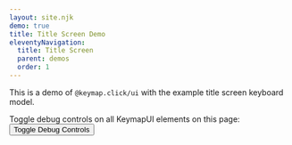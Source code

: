 ```yaml
---
layout: site.njk
demo: true
title: Title Screen Demo
eleventyNavigation:
  title: Title Screen
  parent: demos
  order: 1
---
```


This is a demo of `@keymap.click/ui` with the example title screen keyboard model.

Toggle debug controls on all KeymapUI elements on this page:
<button onclick="toggleAllKeymapUiDebug()">Toggle Debug Controls</button>

<div id="app"></div>

<script type="module">
  import { KeyboardModelTitleScreen } from "/keymaps/title-screen-keyboard.js";
  import { KeymapTitleScreenLayoutSimple } from "/keymaps/title-screen-layout-simple.js";
  const app = document.getElementById("app");
  const keymapUi = document.createElement("keymap-ui");
  const availableKeymaps = [KeymapTitleScreenLayoutSimple];
  keymapUi.setAttribute("id", "keymap-title");
  keymapUi.setAttribute("show-debug", "true");
  keymapUi.setAttribute("query-prefix", "keymap");
  keymapUi.setModelsAndMaps(availableKeymaps);
  app.appendChild(keymapUi);
</script>
